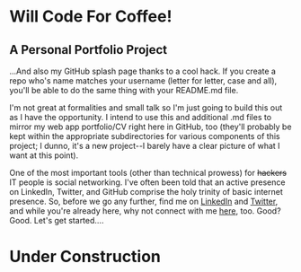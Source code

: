 # Will Code For Coffee!
## A Personal Portfolio Project

...And also my GitHub splash page thanks to a cool hack. If you create a repo who's name matches your username (letter for letter, case and all), you'll be able to do the same thing with your README.md file.

I'm not great at formalities and small talk so I'm just going to build this out as I have the opportunity. I intend to use this and additional .md files to mirror my web app portfolio/CV right here in GitHub, too (they'll probably be kept within the appropriate subdirectories for various components of this project; I dunno, it's a new project--I barely have a clear picture of what I want at this point).

One of the most important tools (other than technical prowess) for ~~hackers~~ IT people is social networking. I've often been told that an active presence on LinkedIn, Twitter, and GitHub comprise the holy trinity of basic internet presence. So, before we go any further, find me on [LinkedIn](https://www.linkedin.com/in/robby-emslie/) and [Twitter](https://twitter.com/codes_4_coffee/), and while you're already here, why not connect with me [here](https://github.com/will_code_for_coffee), too. Good? Good. Let's get started....

# Under Construction
